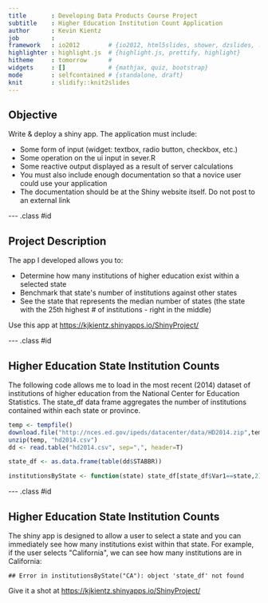 ```yaml
---
title       : Developing Data Products Course Project
subtitle    : Higher Education Institution Count Application
author      : Kevin Kientz
job         : 
framework   : io2012        # {io2012, html5slides, shower, dzslides, ...}
highlighter : highlight.js  # {highlight.js, prettify, highlight}
hitheme     : tomorrow      # 
widgets     : []            # {mathjax, quiz, bootstrap}
mode        : selfcontained # {standalone, draft}
knit        : slidify::knit2slides
--- 
```




## Objective

Write & deploy a shiny app. The application must include:

* Some form of input (widget: textbox, radio button, checkbox, etc.)
* Some operation on the ui input in sever.R
* Some reactive output displayed as a result of server calculations
* You must also include enough documentation so that a novice user could use your application
* The documentation should be at the Shiny website itself. Do not post to an external link


--- .class #id 

## Project Description

The app I developed allows you to:

* Determine how many institutions of higher education exist within a selected state
* Benchmark that state's number of institutions against other states
* See the state that represents the median number of states (the state with the 25th highest # of institutions - right in the middle)


Use this app at https://kjkientz.shinyapps.io/ShinyProject/


--- .class #id

## Higher Education State Institution Counts

The following code allows me to load in the most recent (2014) dataset of institutions of higher education from the National Center for Education Statistics. The state_df data frame aggregates the number of institutions contained within each state or province.


```r
temp <- tempfile()
download.file("http://nces.ed.gov/ipeds/datacenter/data/HD2014.zip",temp, mode="wb")
unzip(temp, "hd2014.csv")
dd <- read.table("hd2014.csv", sep=",", header=T)

state_df <- as.data.frame(table(dd$STABBR))

institutionsByState <- function(state) state_df[state_df$Var1==state,2]
```

--- .class #id


## Higher Education State Institution Counts

The shiny app is designed to allow a user to select a state and you can immediately see how many institutions exist within that state. For example, if the user selects "California", we can see how many institutions are in California: 


```
## Error in institutionsByState("CA"): object 'state_df' not found
```


Give it a shot at https://kjkientz.shinyapps.io/ShinyProject/


